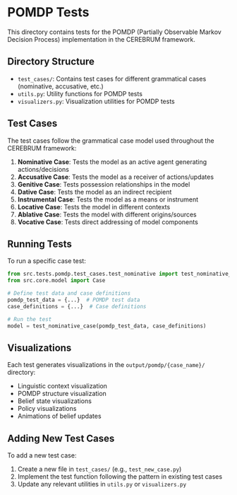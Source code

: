 # POMDP Tests

This directory contains tests for the POMDP (Partially Observable Markov Decision Process) implementation in the CEREBRUM framework.

## Directory Structure

- `test_cases/`: Contains test cases for different grammatical cases (nominative, accusative, etc.)
- `utils.py`: Utility functions for POMDP tests
- `visualizers.py`: Visualization utilities for POMDP tests

## Test Cases

The test cases follow the grammatical case model used throughout the CEREBRUM framework:

1. **Nominative Case**: Tests the model as an active agent generating actions/decisions
2. **Accusative Case**: Tests the model as a receiver of actions/updates
3. **Genitive Case**: Tests possession relationships in the model
4. **Dative Case**: Tests the model as an indirect recipient
5. **Instrumental Case**: Tests the model as a means or instrument
6. **Locative Case**: Tests the model in different contexts
7. **Ablative Case**: Tests the model with different origins/sources
8. **Vocative Case**: Tests direct addressing of model components

## Running Tests

To run a specific case test:

```python
from src.tests.pomdp.test_cases.test_nominative import test_nominative_case
from src.core.model import Case

# Define test data and case definitions
pomdp_test_data = {...}  # POMDP test data
case_definitions = {...}  # Case definitions

# Run the test
model = test_nominative_case(pomdp_test_data, case_definitions)
```

## Visualizations

Each test generates visualizations in the `output/pomdp/{case_name}/` directory:

- Linguistic context visualization
- POMDP structure visualization
- Belief state visualizations
- Policy visualizations
- Animations of belief updates

## Adding New Test Cases

To add a new test case:

1. Create a new file in `test_cases/` (e.g., `test_new_case.py`)
2. Implement the test function following the pattern in existing test cases
3. Update any relevant utilities in `utils.py` or `visualizers.py` 